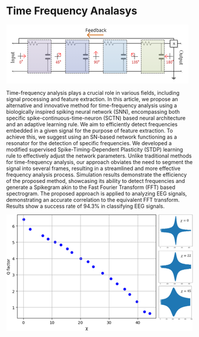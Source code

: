 # Time Frequency Analasys
![](res/RC-Circuit.png)

Time-frequency analysis plays a crucial role in various fields, including signal processing and feature extraction.
In this article, we propose an alternative and innovative method for time-frequency analysis using a biologically inspired spiking neural network (SNN), encompassing both specific spike-continuous-time-neuron (SCTN) based neural architecture and an adaptive learning rule. We aim to efficiently detect frequencies embedded in a given signal for the purpose of feature extraction.
To achieve this, we suggest using an SN-based network functioning as a resonator for the detection of specific frequencies.
We developed a modified supervised Spike-Timing-Dependent Plasticity (STDP) learning rule to effectively adjust the network parameters.
Unlike traditional methods for time-frequency analysis, our approach obviates the need to segment the signal into several frames, resulting in a streamlined and more effective frequency analysis process. Simulation results demonstrate the efficiency of the proposed method, showcasing its ability to detect frequencies and generate a Spikegram akin to the Fast Fourier Transform (FFT) based spectrogram. The proposed approach is applied to analyzing EEG signals, demonstrating an accurate correlation to the equivalent FFT transform.
Results show a success rate of 94.3% in classifying EEG signals.


![](res/Q_chi.PNG)
